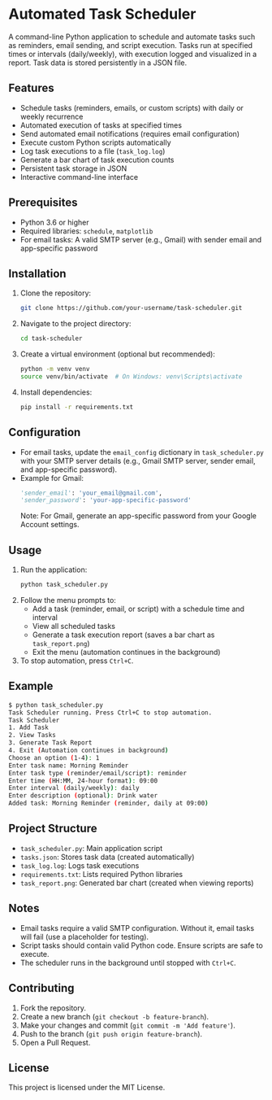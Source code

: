 # Automated Task Scheduler

A command-line Python application to schedule and automate tasks such as reminders, email sending, and script execution. Tasks run at specified times or intervals (daily/weekly), with execution logged and visualized in a report. Task data is stored persistently in a JSON file.

## Features
- Schedule tasks (reminders, emails, or custom scripts) with daily or weekly recurrence
- Automated execution of tasks at specified times
- Send automated email notifications (requires email configuration)
- Execute custom Python scripts automatically
- Log task executions to a file (`task_log.log`)
- Generate a bar chart of task execution counts
- Persistent task storage in JSON
- Interactive command-line interface

## Prerequisites
- Python 3.6 or higher
- Required libraries: `schedule`, `matplotlib`
- For email tasks: A valid SMTP server (e.g., Gmail) with sender email and app-specific password

## Installation
1. Clone the repository:
   ```bash
   git clone https://github.com/your-username/task-scheduler.git
   ```
2. Navigate to the project directory:
   ```bash
   cd task-scheduler
   ```
3. Create a virtual environment (optional but recommended):
   ```bash
   python -m venv venv
   source venv/bin/activate  # On Windows: venv\Scripts\activate
   ```
4. Install dependencies:
   ```bash
   pip install -r requirements.txt
   ```

## Configuration
- For email tasks, update the `email_config` dictionary in `task_scheduler.py` with your SMTP server details (e.g., Gmail SMTP server, sender email, and app-specific password).
- Example for Gmail:
  ```python
  'sender_email': 'your_email@gmail.com',
  'sender_password': 'your-app-specific-password'
  ```
  Note: For Gmail, generate an app-specific password from your Google Account settings.

## Usage
1. Run the application:
   ```bash
   python task_scheduler.py
   ```
2. Follow the menu prompts to:
   - Add a task (reminder, email, or script) with a schedule time and interval
   - View all scheduled tasks
   - Generate a task execution report (saves a bar chart as `task_report.png`)
   - Exit the menu (automation continues in the background)
3. To stop automation, press `Ctrl+C`.

## Example
```bash
$ python task_scheduler.py
Task Scheduler running. Press Ctrl+C to stop automation.
Task Scheduler
1. Add Task
2. View Tasks
3. Generate Task Report
4. Exit (Automation continues in background)
Choose an option (1-4): 1
Enter task name: Morning Reminder
Enter task type (reminder/email/script): reminder
Enter time (HH:MM, 24-hour format): 09:00
Enter interval (daily/weekly): daily
Enter description (optional): Drink water
Added task: Morning Reminder (reminder, daily at 09:00)
```

## Project Structure
- `task_scheduler.py`: Main application script
- `tasks.json`: Stores task data (created automatically)
- `task_log.log`: Logs task executions
- `requirements.txt`: Lists required Python libraries
- `task_report.png`: Generated bar chart (created when viewing reports)

## Notes
- Email tasks require a valid SMTP configuration. Without it, email tasks will fail (use a placeholder for testing).
- Script tasks should contain valid Python code. Ensure scripts are safe to execute.
- The scheduler runs in the background until stopped with `Ctrl+C`.

## Contributing
1. Fork the repository.
2. Create a new branch (`git checkout -b feature-branch`).
3. Make your changes and commit (`git commit -m 'Add feature'`).
4. Push to the branch (`git push origin feature-branch`).
5. Open a Pull Request.

## License
This project is licensed under the MIT License.
